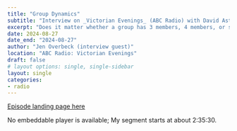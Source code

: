 ```yaml
---
title: "Group Dynamics"
subtitle: "Interview on _Victorian Evenings_ (ABC Radio) with David Astle"
excerpt: "Does it matter whether a group has 3 members, 4 members, or something else? What do NASA groups have in common with groups on the TV show _Survivor_? In this interview, I answer these questions and more."
date: 2024-08-27
date_end: "2024-08-27"
author: "Jen Overbeck (interview guest)"
location: "ABC Radio: Victorian Evenings"
draft: false
# layout options: single, single-sidebar
layout: single
categories:
- radio
---
```


[Episode landing page here](https://www.abc.net.au/listen/programs/melbourne-evenings/evenings/104254772?utm_content=link&utm_medium=content_shared)

No embeddable player is available; My segment starts at about 2:35:30.
